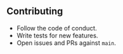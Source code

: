 ## Contributing

- Follow the code of conduct.
- Write tests for new features.
- Open issues and PRs against `main`.
